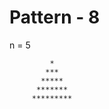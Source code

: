 # Pattern - 8

n = 5</br>

             *
            ***
           *****
          *******
         *********
